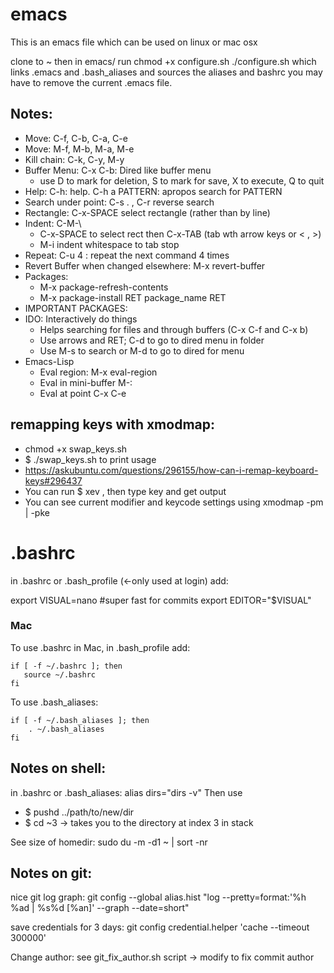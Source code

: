 # emacs
This is an emacs file which can be used on linux or mac osx

clone to ~ then in emacs/ run
chmod +x configure.sh
./configure.sh
which links .emacs and .bash_aliases and sources the aliases and bashrc
you may have to remove the current .emacs file.

##  Notes:
* Move:   C-f, C-b, C-a, C-e
* Move:   M-f, M-b, M-a, M-e
* Kill chain:   C-k, C-y, M-y	
* Buffer Menu: C-x C-b: Dired like buffer menu
  * use D to mark for deletion, S to mark for save, X to execute, Q to quit
* Help: C-h: help. C-h a PATTERN: apropos search for PATTERN
* Search under point: C-s . , C-r reverse search
* Rectangle: C-x-SPACE select rectangle (rather than by line)
* Indent: C-M-\
  * C-x-SPACE to select rect then C-x-TAB (tab wth arrow keys or  < , >)
  * M-i indent whitespace to tab stop
* Repeat: C-u 4 : repeat the next command 4 times
* Revert Buffer when changed elsewhere: M-x revert-buffer 
* Packages:
  * M-x package-refresh-contents
  * M-x package-install RET package_name RET
* IMPORTANT PACKAGES:
* IDO: Interactively do things
  * Helps searching for files and through buffers (C-x C-f and C-x b)
  * Use arrows and RET; C-d to go to dired menu in folder
  * Use M-s to search or M-d to go to dired for menu
* Emacs-Lisp
  * Eval region: M-x eval-region
  * Eval in mini-buffer M-:
  * Eval at point C-x C-e


## remapping keys with xmodmap:
* chmod +x swap_keys.sh
* $ ./swap_keys.sh to print usage
* https://askubuntu.com/questions/296155/how-can-i-remap-keyboard-keys#296437
* You can run $ xev , then type key and get output
* You can see current modifier and keycode settings using xmodmap -pm | -pke 

# .bashrc
in .bashrc or .bash_profile (<-only used at login) add:

export VISUAL=nano  #super fast for commits
export EDITOR="$VISUAL"

### Mac
To use .bashrc in Mac, in .bash_profile add:
```
if [ -f ~/.bashrc ]; then
   source ~/.bashrc
fi
```
To use .bash_aliases:
```
if [ -f ~/.bash_aliases ]; then
    . ~/.bash_aliases
fi
```
## Notes on shell:
in .bashrc or .bash_aliases:
alias dirs="dirs -v"
Then use
* $ pushd ../path/to/new/dir
* $ cd ~3 -> takes you to the directory at index 3 in stack




See size of homedir:
sudo du -m -d1 ~ | sort -nr

## Notes on git:
nice git log graph:
git config --global alias.hist "log --pretty=format:'%h %ad | %s%d [%an]' --graph --date=short"

save credentials for 3 days:
git config credential.helper 'cache --timeout 300000'

Change author:
see git_fix_author.sh script -> modify to fix commit author
